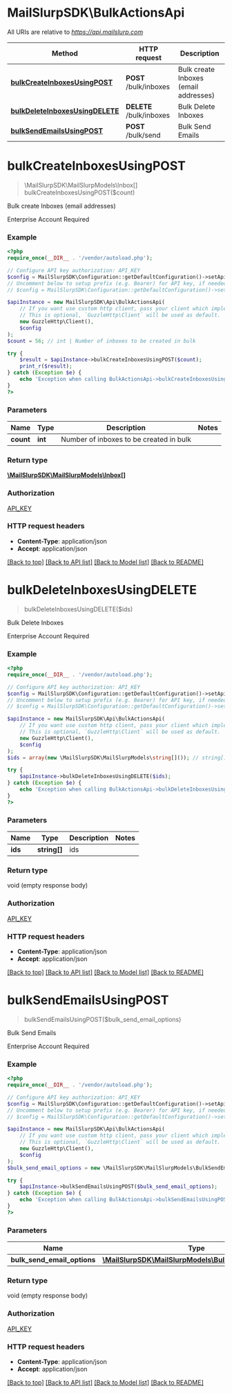 # MailSlurpSDK\BulkActionsApi

All URIs are relative to *https://api.mailslurp.com*

Method | HTTP request | Description
------------- | ------------- | -------------
[**bulkCreateInboxesUsingPOST**](BulkActionsApi.md#bulkCreateInboxesUsingPOST) | **POST** /bulk/inboxes | Bulk create Inboxes (email addresses)
[**bulkDeleteInboxesUsingDELETE**](BulkActionsApi.md#bulkDeleteInboxesUsingDELETE) | **DELETE** /bulk/inboxes | Bulk Delete Inboxes
[**bulkSendEmailsUsingPOST**](BulkActionsApi.md#bulkSendEmailsUsingPOST) | **POST** /bulk/send | Bulk Send Emails


# **bulkCreateInboxesUsingPOST**
> \MailSlurpSDK\MailSlurpModels\Inbox[] bulkCreateInboxesUsingPOST($count)

Bulk create Inboxes (email addresses)

Enterprise Account Required

### Example
```php
<?php
require_once(__DIR__ . '/vendor/autoload.php');

// Configure API key authorization: API_KEY
$config = MailSlurpSDK\Configuration::getDefaultConfiguration()->setApiKey('x-api-key', 'YOUR_API_KEY');
// Uncomment below to setup prefix (e.g. Bearer) for API key, if needed
// $config = MailSlurpSDK\Configuration::getDefaultConfiguration()->setApiKeyPrefix('x-api-key', 'Bearer');

$apiInstance = new MailSlurpSDK\Api\BulkActionsApi(
    // If you want use custom http client, pass your client which implements `GuzzleHttp\ClientInterface`.
    // This is optional, `GuzzleHttp\Client` will be used as default.
    new GuzzleHttp\Client(),
    $config
);
$count = 56; // int | Number of inboxes to be created in bulk

try {
    $result = $apiInstance->bulkCreateInboxesUsingPOST($count);
    print_r($result);
} catch (Exception $e) {
    echo 'Exception when calling BulkActionsApi->bulkCreateInboxesUsingPOST: ', $e->getMessage(), PHP_EOL;
}
?>
```

### Parameters

Name | Type | Description  | Notes
------------- | ------------- | ------------- | -------------
 **count** | **int**| Number of inboxes to be created in bulk |

### Return type

[**\MailSlurpSDK\MailSlurpModels\Inbox[]**](../Model/Inbox.md)

### Authorization

[API_KEY](../../README.md#API_KEY)

### HTTP request headers

 - **Content-Type**: application/json
 - **Accept**: application/json

[[Back to top]](#) [[Back to API list]](../../README.md#documentation-for-api-endpoints) [[Back to Model list]](../../README.md#documentation-for-models) [[Back to README]](../../README.md)

# **bulkDeleteInboxesUsingDELETE**
> bulkDeleteInboxesUsingDELETE($ids)

Bulk Delete Inboxes

Enterprise Account Required

### Example
```php
<?php
require_once(__DIR__ . '/vendor/autoload.php');

// Configure API key authorization: API_KEY
$config = MailSlurpSDK\Configuration::getDefaultConfiguration()->setApiKey('x-api-key', 'YOUR_API_KEY');
// Uncomment below to setup prefix (e.g. Bearer) for API key, if needed
// $config = MailSlurpSDK\Configuration::getDefaultConfiguration()->setApiKeyPrefix('x-api-key', 'Bearer');

$apiInstance = new MailSlurpSDK\Api\BulkActionsApi(
    // If you want use custom http client, pass your client which implements `GuzzleHttp\ClientInterface`.
    // This is optional, `GuzzleHttp\Client` will be used as default.
    new GuzzleHttp\Client(),
    $config
);
$ids = array(new \MailSlurpSDK\MailSlurpModels\string[]()); // string[] | ids

try {
    $apiInstance->bulkDeleteInboxesUsingDELETE($ids);
} catch (Exception $e) {
    echo 'Exception when calling BulkActionsApi->bulkDeleteInboxesUsingDELETE: ', $e->getMessage(), PHP_EOL;
}
?>
```

### Parameters

Name | Type | Description  | Notes
------------- | ------------- | ------------- | -------------
 **ids** | **string[]**| ids |

### Return type

void (empty response body)

### Authorization

[API_KEY](../../README.md#API_KEY)

### HTTP request headers

 - **Content-Type**: application/json
 - **Accept**: application/json

[[Back to top]](#) [[Back to API list]](../../README.md#documentation-for-api-endpoints) [[Back to Model list]](../../README.md#documentation-for-models) [[Back to README]](../../README.md)

# **bulkSendEmailsUsingPOST**
> bulkSendEmailsUsingPOST($bulk_send_email_options)

Bulk Send Emails

Enterprise Account Required

### Example
```php
<?php
require_once(__DIR__ . '/vendor/autoload.php');

// Configure API key authorization: API_KEY
$config = MailSlurpSDK\Configuration::getDefaultConfiguration()->setApiKey('x-api-key', 'YOUR_API_KEY');
// Uncomment below to setup prefix (e.g. Bearer) for API key, if needed
// $config = MailSlurpSDK\Configuration::getDefaultConfiguration()->setApiKeyPrefix('x-api-key', 'Bearer');

$apiInstance = new MailSlurpSDK\Api\BulkActionsApi(
    // If you want use custom http client, pass your client which implements `GuzzleHttp\ClientInterface`.
    // This is optional, `GuzzleHttp\Client` will be used as default.
    new GuzzleHttp\Client(),
    $config
);
$bulk_send_email_options = new \MailSlurpSDK\MailSlurpModels\BulkSendEmailOptions(); // \MailSlurpSDK\MailSlurpModels\BulkSendEmailOptions | bulkSendEmailOptions

try {
    $apiInstance->bulkSendEmailsUsingPOST($bulk_send_email_options);
} catch (Exception $e) {
    echo 'Exception when calling BulkActionsApi->bulkSendEmailsUsingPOST: ', $e->getMessage(), PHP_EOL;
}
?>
```

### Parameters

Name | Type | Description  | Notes
------------- | ------------- | ------------- | -------------
 **bulk_send_email_options** | [**\MailSlurpSDK\MailSlurpModels\BulkSendEmailOptions**](../Model/BulkSendEmailOptions.md)| bulkSendEmailOptions |

### Return type

void (empty response body)

### Authorization

[API_KEY](../../README.md#API_KEY)

### HTTP request headers

 - **Content-Type**: application/json
 - **Accept**: application/json

[[Back to top]](#) [[Back to API list]](../../README.md#documentation-for-api-endpoints) [[Back to Model list]](../../README.md#documentation-for-models) [[Back to README]](../../README.md)

